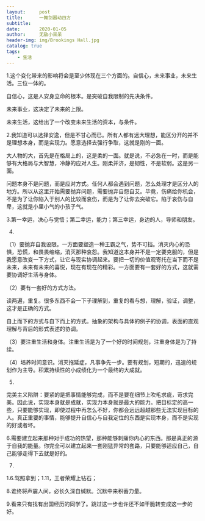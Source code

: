 ```yaml
---
layout:     post
title:      一舞剑器动四方
subtitle:   
date:       2020-01-05
author:     无敌小呆呆
header-img: img/Brookings Hall.jpg
catalog: true
tags:
    - 生活
---
```


1.这个变化带来的影响将会是至少体现在三个方面的。自信心，未来事业，未来生活。三位一体的。

自信心，这是人安身立命的根本。是突破自我限制的先决条件。

未来事业，这决定了未来的上限。

未来生活，这给出了一个改变未来生活的资本，与条件。

2.我知道可以选择安逸，但是不甘心而已。所有人都有远大理想，能区分开的并不是理想本身，而是实现力。愿意选择去强行争取，这就是刚的一面。

大人物的大，首先是在格局上的，这是柔的一面。就是说，不必急在一时，而是能够有大格局与大智慧，冷静的应对人生。刚柔并济，是韧性，不是软弱。这是另一面。

问题本身不是问题，而是应对方式。任何人都会遇到问题，怎么处理才是区分人的地方。所以从这里开始需要抛弃问题，需要抛弃自怨自艾。毕竟，伤痛给你机会，不是为了让你陷入于别人的比较而哀伤，而是为了让你去突破它。陷于哀伤与自卑，这就是小里小气的小孩子气。

3.第一幸运，决心与觉悟；第二幸运，能力；第三幸运，身边的人，导师和朋友。

4.
（1）要抛弃自我设限。一方面要塑造一种王霸之气，势不可挡。消灭内心的恐惧，恐慌，和畏畏缩缩，消灭那种哀怨。我知道这本身并不是一定要克服的，但是我愿意改变一下方式，让它与现实协调起来。要把一切的价值观寄托在当下而不是未来，未来有未来的喜悦，现在有现在的精彩。一方面要有一套好的方式，这就需要协调好生活与身体。

（2）要有一套好的方式方法。

读两遍，重复。很多东西不会一下子理解到，重复的看与想，理解，验证，调整，这才是正确的方式。

自上而下的方式与自下而上的方式。抽象的架构与具体的例子的协调，表面的直观理解与背后的形式表述的协调。

（3）要注重生活和身体。注重生活是为了一个好的时间规划，注重身体是为了持续。

（4）培养时间意识。消灭拖延症，凡事争先一步。要有规划，短期的，迅速的规划作为主导。积累持续性的小成绩化为一个最终的大成就。

5.
完美主义陷阱：要紧的是把事情能够完成，而不是要在细节上吹毛求疵，苛求完美。因此说，实现本身就是成就，实现力本身就是最大的能力。把目标定的高一些，只要能够实现，即使过程中再怎么不好，你都会远远超越那些无法实现目标的人。真正重要的事情，能够提升自信心与自我定位的东西是实现本身，而不是实现的好或者坏。

6.需要建立起来那种对于成功的热望，那种能够刺痛你内心的东西。那是真正的源于自我的能量。你完全可以建立起来一套刚猛异常的套路，只要能够适应自己，自己能够走得下去就是好的。

7.

1.6.驾照拿到；1.11，王者荣耀上钻石；

8.谁终将声震人间，必长久深自缄默。沉默中来积蓄力量。

9.看来只有找有出国经历的同学了。跳过这一步也许还不如干脆转变成这一步的好。
